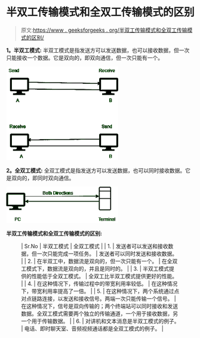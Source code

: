 # 半双工传输模式和全双工传输模式的区别

> 原文:[https://www . geeksforgeeks . org/半双工传输模式和全双工传输模式的区别/](https://www.geeksforgeeks.org/difference-between-half-duplex-transmission-modes-and-full-duplex-transmission-modes/)

**1。半双工模式:**
半双工模式是指发送方可以发送数据，也可以接收数据，但一次只能接收一个数据。它是双向的，即双向通信，但一次只能有一个。

![](img/22a50696412b2799b67a1b21f6768209.png)

**2。全双工模式:**
全双工模式是指发送方可以发送数据，也可以同时接收数据。它是双向的，即同时双向通信。

![](img/d758b53196902e8a7ba306882f091976.png)

**半双工传输模式和全双工传输模式的区别:**

<figure class="table">

| Sr.No | 半双工模式 | 全双工模式 |
| 1. | 发送者可以发送和接收数据，但一次只能完成一项任务。 | 发送者可以同时发送和接收数据。 |
| 2. | 在半双工中，数据流是双向的，但一次只能有一个。 | 在全双工模式下，数据流是双向的，并且是同时的。 |
| 3. | 半双工模式提供的性能低于全双工模式。 | 全双工比半双工模式提供更好的性能。 |
| 4. | 在这种情况下，传输过程中的带宽利用率较低。 | 在这种情况下，带宽利用率提高了一倍。 |
| 5. | 在这种情况下，两个系统通过点对点链路连接，以发送和接收信号。两端一次只能传输一个信号。 | 在这种情况下，信号是双向传输的；两个终端站可以同时接收和发送数据。全双工模式需要两个独立的传输通道，一个用于接收数据，另一个用于传输数据。 |
| 6. | 对讲机和文本消息是半双工模式的例子。 | 电话、即时聊天室、音频视频通话都是全双工模式的例子。 |

</figure>
